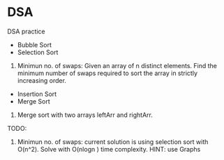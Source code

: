 # DSA
DSA practice

* Bubble Sort
* Selection Sort
1. Minimun no. of swaps: Given an array of n distinct elements. Find the minimum number of swaps required to sort the array in strictly increasing order.

* Insertion Sort
* Merge Sort
1. Merge sort with two arrays leftArr and rightArr. 


TODO:
1. Minimun no. of swaps: current solution is using selection sort with O(n^2). Solve with O(nlogn ) time complexity. HINT: use Graphs


